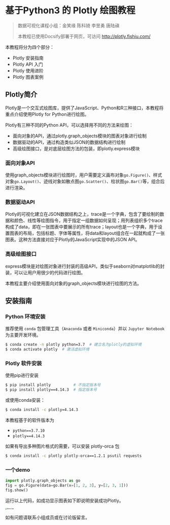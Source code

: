 # 基于Python3 的 Plotly 绘图教程

> 数据可视化课程小组：金笑缘 陈科锜 李昱勇 唐陆禛
> 
> 本教程已使用Docsify部署于网页，可访问 http://plotly.fishiu.com/


本教程将分为四个部分：
- Plotly 安装指南
- Plotly API 入门
- Plotly 使用进阶
- Plotly 图表案例

## Plotly简介

Plotly是一个交互式绘图库，提供了JavaScript、Python和R三种接口，本教程将重点介绍使用Plotly for Python进行绘图。

Plotly有三种不同的Python API，可以选择用不同的方法来绘图：

- 面向对象的API，通过plotly.graph_objects模块的图表对象进行绘制
- 数据驱动的API，通过构造类似JSON的数据结构进行绘制
- 高级绘图接口，是对底层绘图方法的包装，即plotly.express模块

### 面向对象API

使用graph_objects模块进行绘图时，用户需要定义画布对象`go.Figure()`、样式对象`go.Layout()`、迹线对象如散点图`go.Scatter()`、柱状图`go.Bar()`等，组合后进行渲染。

### 数据驱动API

Plotly的可视化建立在JSON数据结构之上，trace是一个字典，包含了要绘制的数据和颜色、线性等绘图指令，用于指定一组数据如何呈现；用列表组织多个trace构成了data，即在一张图表中要展示的所有trace；layout也是一个字典，用于设置图表的布局，包括标题、字体等属性，将data和layout组合在一起就构成了一张图表。这种方法直接对应于Plotly的JavaScript实现中的JSON API。

### 高级绘图接口

express模块是对绘图对象进行封装的高级API，类似于seaborn对matplotlib的封装，可以让用户用很少的代码进行绘图。

本教程主要介绍使用面向对象的graph_objects模块进行绘图的方法。

## 安装指南

### Python 环境安装
推荐使用 `conda` 包管理工具（`Anaconda` 或者 `Miniconda`）并以 `Jupyter Notebook` 为主要开发环境。

```bash
$ conda create -n plotly python=3.7  # 建立名为plotly的虚拟环境
$ conda activate plotly  # 激活虚拟环境
```

### Plotly 软件安装
使用pip进行安装
```bash
$ pip install plotly          # 不指定版本号
$ pip install plotly==4.14.3  # 指定版本号
```
或使用conda安装：
```bash
$ conda install -c plotly=4.14.3
```

本教程基于的软件版本为
- `python==3.7.10`
- `plotly==4.14.3`

如果有导出多种图片格式的需要，可以安装 plotly-orca 包
```bash
$ conda install -c plotly plotly-orca==1.2.1 psutil requests
```

### 一个demo

```python
import plotly.graph_objects as go
fig = go.Figure(data=go.Bar(x=[1, 2, 3], y=[2, 3, 1]))
fig.show()
```

运行以上代码，如成功显示图表如下即说明安装成功Plotly。

<img src="http://pic.fishiu.com/uPic/bpJ0dn.png" alt="demo-bar" style="zoom:33%;" />

如有问题请联系小组成员或在讨论版留言。

